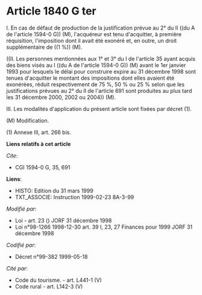 # Article 1840 G ter

I. En cas de défaut de production de la justification prévue au 2° du II ((du A de l'article 1594-0 G)) (M), l'acquéreur est
tenu d'acquitter, à première réquisition, l'imposition dont il avait été exonéré et, en outre, un droit supplémentaire de ((1
%)) (M).

((II. Les personnes mentionnées aux 1° et 3° du I de l'article 35 ayant acquis des biens visés au I ((du A de l'article
1594-0 G)) (M) avant le 1er janvier 1993 pour lesquels le délai pour construire expire au 31 décembre 1998 sont tenues
d'acquitter le montant des impositions dont elles avaient été exonérées, réduit respectivement de 75 %, 50 % ou 25 % selon
que les justifications prévues au 2° du II de l'article 691 sont produites au plus tard les 31 décembre 2000, 2002 ou 2004))
(M).

III. Les modalités d'application du présent article sont fixées par décret (1).

(M) Modification.

(1) Annexe III, art. 266 bis.

**Liens relatifs à cet article**

_Cite_:

  - CGI 1594-0 G, 35, 691

**Liens**:

  - HISTO: Edition du 31 mars 1999
  - TXT_ASSOCIE: Instruction 1999-02-23 8A-3-99

_Modifié par_:

  - Loi - art. 23 () JORF 31 décembre 1998
  - Loi n°98-1266 1998-12-30 art. 39 I, 23, 27 Finances pour 1999 JORF 31 décembre 1998

_Codifié par_:

  - Décret n°99-382 1999-05-18

_Cité par_:

  - Code du tourisme. - art. L441-1 (V)
  - Code rural - art. L142-3 (V)
